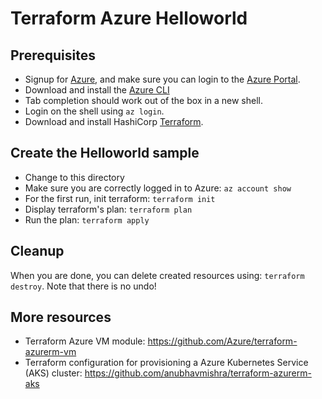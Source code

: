 # Terraform Azure Helloworld

## Prerequisites

* Signup for [Azure](https://azure.microsoft.com), and make sure you can login to the
  [Azure Portal](https://portal.azure.com).
* Download and install the [Azure CLI](https://docs.microsoft.com/en-us/cli/azure/install-azure-cli?view=azure-cli-latest)
* Tab completion should work out of the box in a new shell.
* Login on the shell using `az login`.
* Download and install HashiCorp [Terraform](https://www.terraform.io/downloads.html).

## Create the Helloworld sample

* Change to this directory
* Make sure you are correctly logged in to Azure: `az account show`
* For the first run, init terraform: `terraform init`
* Display terraform's plan: `terraform plan`
* Run the plan: `terraform apply`

## Cleanup

When you are done, you can delete created resources using: `terraform destroy`.
Note that there is no undo!

## More resources

* Terraform Azure VM module: https://github.com/Azure/terraform-azurerm-vm
* Terraform configuration for provisioning a Azure Kubernetes Service (AKS) cluster: 
  https://github.com/anubhavmishra/terraform-azurerm-aks
